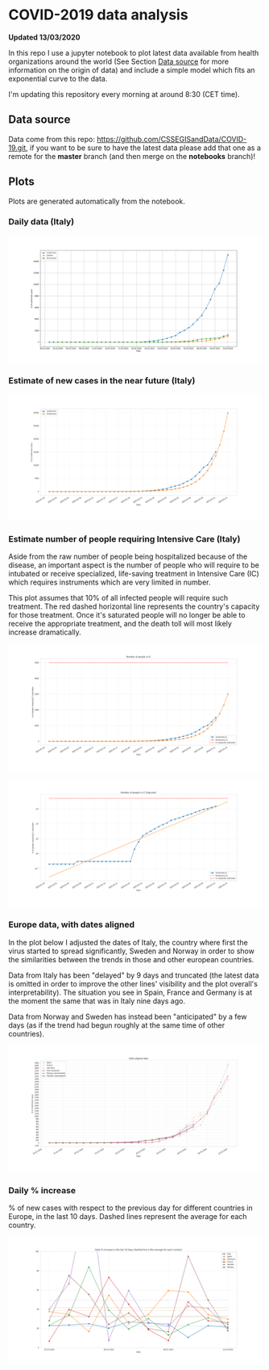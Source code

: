 # COVID-2019 data analysis

**Updated 13/03/2020**

In this repo I use a jupyter notebook to plot latest data available from health organizations around the world (See Section [Data source](#Data-source) for more information on the origin of data) and include a simple model which fits an exponential curve to the data.

I'm updating this repository every morning at around 8:30 (CET time).

## Data source

Data come from this repo: https://github.com/CSSEGISandData/COVID-19.git, if you want to be sure to have the latest data please add that one as a remote for the **master** branch (and then merge on the **notebooks** branch)!

## Plots

Plots are generated automatically from the notebook.

### Daily data (Italy)

![Daily data (Italy)](notebooks/daily_data.png)

### Estimate of new cases in the near future (Italy)

![Estimate of new cases in the near future (Italy)](notebooks/confirmed_cases_prediction.png)

### Estimate number of people requiring Intensive Care (Italy)

Aside from the raw number of people being hospitalized because of the disease, an important aspect is the number of people who will require to be intubated or receive specialized, life-saving treatment in Intensive Care (IC) which requires instruments which are very limited in number.

This plot assumes that 10% of all infected people will require such treatment. The red dashed horizontal line represents the country's capacity for those treatment. Once it's saturated people will no longer be able to receive the appropriate treatment, and the death toll will most likely increase dramatically.

![Estimate of number of patients requiring IC (Italy)](notebooks/IC_estimates.png)

![Estimate of number of patients requiring IC, logscale (Italy)](notebooks/IC_estimates_logscale.png)

### Europe data, with dates aligned

In the plot below I adjusted the dates of Italy, the country where first the virus started to spread significantly, Sweden and Norway in order to show the similarities between the trends in those and other european countries.

Data from Italy has been "delayed" by 9 days and truncated (the latest data is omitted in order to improve the other lines' visibility and the plot overall's interpretability). The situation you see in Spain, France and Germany is at the moment the same that was in Italy nine days ago.

Data from Norway and Sweden has instead been "anticipated" by a few days (as if the trend had begun roughly at the same time of other countries).

![Europe data, with dates aligned](notebooks/europe_aligned_dates.png)

### Daily % increase

% of new cases with respect to the previous day for different countries in Europe, in the last 10 days. Dashed lines represent the average for each country.

![Daily % increase](notebooks/europe_daily_increase_10days.png)
